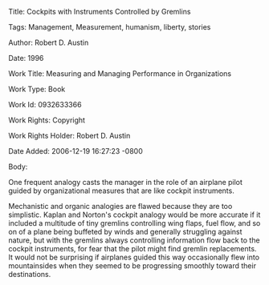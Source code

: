 Title:  Cockpits with Instruments Controlled by Gremlins

Tags:   Management, Measurement, humanism, liberty, stories

Author: Robert D. Austin

Date:   1996

Work Title: Measuring and Managing Performance in Organizations

Work Type: Book

Work Id: 0932633366

Work Rights: Copyright

Work Rights Holder: Robert D. Austin

Date Added: 2006-12-19 16:27:23 -0800

Body: 

One frequent analogy casts the manager in the role of an airplane pilot guided by organizational measures that are like cockpit instruments. 

Mechanistic and organic analogies are flawed because they are too simplistic. Kaplan and Norton's cockpit analogy would be more accurate if it included a multitude of tiny gremlins controlling wing flaps, fuel flow, and so on of a plane being buffeted by winds and generally struggling against nature, but with the gremlins always controlling information flow back to the cockpit instruments, for fear that the pilot might find gremlin replacements. It would not be surprising if airplanes guided this way occasionally flew into mountainsides when they seemed to be progressing smoothly toward their destinations.
